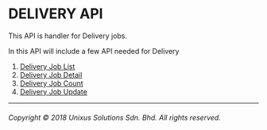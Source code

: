 # DELIVERY API

This API is handler for Delivery jobs.

In this API will include a few API needed for Delivery

1. [Delivery Job List](delivery/delivery-list.md)
2. [Delivery Job Detail](delivery/delivery-detail.md)
3. [Delivery Job Count](delivery/delivery-count.md)
4. [Delivery Job Update](delivery/delivery-update.md)

---

###### Copyright © 2018 Unixus Solutions Sdn. Bhd. All rights reserved.



